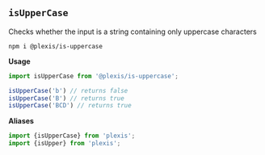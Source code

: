 ## `isUpperCase`

Checks whether the input is a string containing only uppercase characters

`npm i @plexis/is-uppercase`

**Usage**

```javascript
import isUpperCase from '@plexis/is-uppercase';

isUpperCase️('b') // returns false
isUpperCase️('B') // returns true
isUpperCase️('BCD') // returns true
```

**Aliases**

```javascript
import {isUpperCase} from 'plexis';
import {isUpper} from 'plexis';
```
